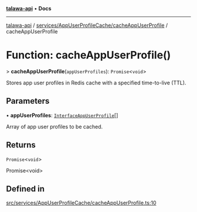 [**talawa-api**](../../../../README.md) • **Docs**

***

[talawa-api](../../../../modules.md) / [services/AppUserProfileCache/cacheAppUserProfile](../README.md) / cacheAppUserProfile

# Function: cacheAppUserProfile()

\> **cacheAppUserProfile**(`appUserProfiles`): `Promise`\<`void`\>

Stores app user profiles in Redis cache with a specified time-to-live (TTL).

## Parameters

• **appUserProfiles**: [`InterfaceAppUserProfile`](../../../../models/AppUserProfile/interfaces/InterfaceAppUserProfile.md)[]

Array of app user profiles to be cached.

## Returns

`Promise`\<`void`\>

Promise\<void\>

## Defined in

[src/services/AppUserProfileCache/cacheAppUserProfile.ts:10](https://github.com/PalisadoesFoundation/talawa-api/blob/790ab2939a7c80eb0ff31afd318f8889a001f225/src/services/AppUserProfileCache/cacheAppUserProfile.ts#L10)

